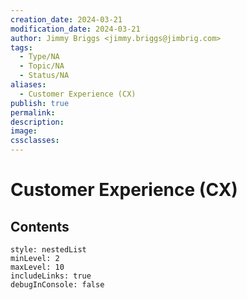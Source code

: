 ```yaml
---
creation_date: 2024-03-21
modification_date: 2024-03-21
author: Jimmy Briggs <jimmy.briggs@jimbrig.com>
tags:
  - Type/NA
  - Topic/NA
  - Status/NA
aliases:
  - Customer Experience (CX)
publish: true
permalink:
description:
image:
cssclasses:
---
```



# Customer Experience (CX)

## Contents

```table-of-contents
style: nestedList
minLevel: 2
maxLevel: 10
includeLinks: true
debugInConsole: false
```
